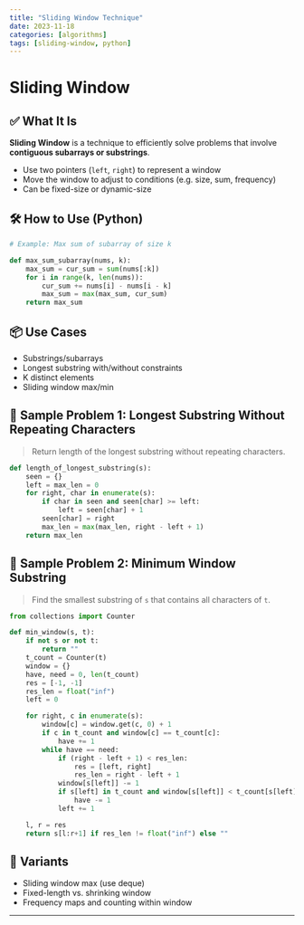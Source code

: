 ```yaml
---
title: "Sliding Window Technique"
date: 2023-11-18
categories: [algorithms]
tags: [sliding-window, python]
---
```


# Sliding Window

## ✅ What It Is

**Sliding Window** is a technique to efficiently solve problems that involve **contiguous subarrays or substrings**.

- Use two pointers (`left`, `right`) to represent a window
- Move the window to adjust to conditions (e.g. size, sum, frequency)
- Can be fixed-size or dynamic-size

## 🛠️ How to Use (Python)

```python
# Example: Max sum of subarray of size k

def max_sum_subarray(nums, k):
    max_sum = cur_sum = sum(nums[:k])
    for i in range(k, len(nums)):
        cur_sum += nums[i] - nums[i - k]
        max_sum = max(max_sum, cur_sum)
    return max_sum
```

## 📦 Use Cases

- Substrings/subarrays
- Longest substring with/without constraints
- K distinct elements
- Sliding window max/min

## 📘 Sample Problem 1: Longest Substring Without Repeating Characters

> Return length of the longest substring without repeating characters.

```python
def length_of_longest_substring(s):
    seen = {}
    left = max_len = 0
    for right, char in enumerate(s):
        if char in seen and seen[char] >= left:
            left = seen[char] + 1
        seen[char] = right
        max_len = max(max_len, right - left + 1)
    return max_len
```

## 📘 Sample Problem 2: Minimum Window Substring

> Find the smallest substring of `s` that contains all characters of `t`.

```python
from collections import Counter

def min_window(s, t):
    if not s or not t:
        return ""
    t_count = Counter(t)
    window = {}
    have, need = 0, len(t_count)
    res = [-1, -1]
    res_len = float("inf")
    left = 0

    for right, c in enumerate(s):
        window[c] = window.get(c, 0) + 1
        if c in t_count and window[c] == t_count[c]:
            have += 1
        while have == need:
            if (right - left + 1) < res_len:
                res = [left, right]
                res_len = right - left + 1
            window[s[left]] -= 1
            if s[left] in t_count and window[s[left]] < t_count[s[left]]:
                have -= 1
            left += 1

    l, r = res
    return s[l:r+1] if res_len != float("inf") else ""
```

## 🔁 Variants

- Sliding window max (use deque)
- Fixed-length vs. shrinking window
- Frequency maps and counting within window

---


